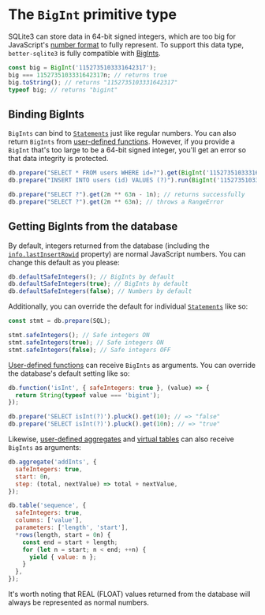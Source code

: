 # The `BigInt` primitive type

SQLite3 can store data in 64-bit signed integers, which are too big for JavaScript's [number format](https://en.wikipedia.org/wiki/Double-precision_floating-point_format) to fully represent. To support this data type, `better-sqlite3` is fully compatible with [BigInts](https://developer.mozilla.org/en-US/docs/Web/JavaScript/Reference/Global_Objects/BigInt).

```js
const big = BigInt('1152735103331642317');
big === 1152735103331642317n; // returns true
big.toString(); // returns "1152735103331642317"
typeof big; // returns "bigint"
```

## Binding BigInts

`BigInts` can bind to [`Statements`](./api.md#class-statement) just like regular numbers. You can also return `BigInts` from [user-defined functions](./api.md#functionname-options-function---this). However, if you provide a `BigInt` that's too large to be a 64-bit signed integer, you'll get an error so that data integrity is protected.

```js
db.prepare("SELECT * FROM users WHERE id=?").get(BigInt('1152735103331642317'));
db.prepare("INSERT INTO users (id) VALUES (?)").run(BigInt('1152735103331642317'));

db.prepare("SELECT ?").get(2n ** 63n - 1n); // returns successfully
db.prepare("SELECT ?").get(2n ** 63n); // throws a RangeError
```

## Getting BigInts from the database

By default, integers returned from the database (including the [`info.lastInsertRowid`](./api.md#runbindparameters---object) property) are normal JavaScript numbers. You can change this default as you please:

```js
db.defaultSafeIntegers(); // BigInts by default
db.defaultSafeIntegers(true); // BigInts by default
db.defaultSafeIntegers(false); // Numbers by default
```

Additionally, you can override the default for individual [`Statements`](./api.md#class-statement) like so:

```js
const stmt = db.prepare(SQL);

stmt.safeIntegers(); // Safe integers ON
stmt.safeIntegers(true); // Safe integers ON
stmt.safeIntegers(false); // Safe integers OFF
```

[User-defined functions](./api.md#functionname-options-function---this) can receive `BigInts` as arguments. You can override the database's default setting like so:

```js
db.function('isInt', { safeIntegers: true }, (value) => {
  return String(typeof value === 'bigint');
});

db.prepare('SELECT isInt(?)').pluck().get(10); // => "false"
db.prepare('SELECT isInt(?)').pluck().get(10n); // => "true"
```

Likewise, [user-defined aggregates](./api.md#aggregatename-options---this) and [virtual tables](#tablename-definition---this) can also receive `BigInts` as arguments:

```js
db.aggregate('addInts', {
  safeIntegers: true,
  start: 0n,
  step: (total, nextValue) => total + nextValue,
});
```

```js
db.table('sequence', {
  safeIntegers: true,
  columns: ['value'],
  parameters: ['length', 'start'],
  *rows(length, start = 0n) {
    const end = start + length;
    for (let n = start; n < end; ++n) {
      yield { value: n };
    }
  },
});
```

It's worth noting that REAL (FLOAT) values returned from the database will always be represented as normal numbers.
